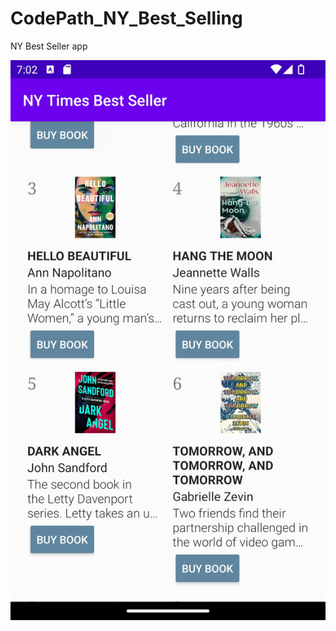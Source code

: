 # CodePath_NY_Best_Selling

NY Best Seller app

<img src="https://github.com/jemarasmith/CodePath_NY_Best_Selling/blob/main/CodePath_NY_Best_Selling/nybestseller.gif" />
